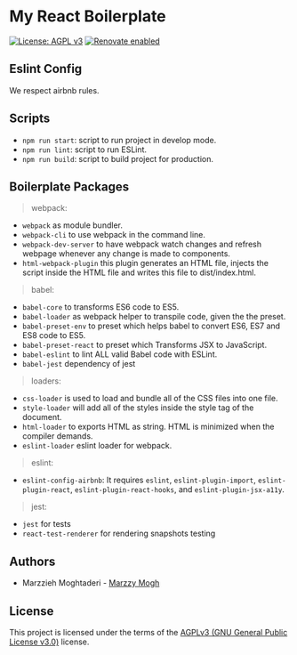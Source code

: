 #  My React Boilerplate
[![License: AGPL v3](https://img.shields.io/badge/license-GPL%20(%3E%3D%203)-blue.svg)](https://opensource.org/licenses/GPL-3.0)
[![Renovate enabled](https://img.shields.io/badge/renovate-enabled-brightgreen.svg)](https://renovatebot.com/)


## Eslint Config
We respect airbnb rules.

## Scripts
- `npm run start`: script to run project in develop mode. 
- `npm run lint`: script to run ESLint.
- `npm run build`: script to build project for production. 

## Boilerplate Packages
> webpack:
- `webpack` as module bundler.
- `webpack-cli` to use webpack in the command line.
- `webpack-dev-server` to have webpack watch changes and refresh webpage whenever any change is made to components.
- `html-webpack-plugin` this plugin generates an HTML file, injects the script inside the HTML file and writes this file to dist/index.html.
> babel:
- `babel-core` to transforms ES6 code to ES5.
- `babel-loader` as  webpack helper to transpile code, given the the preset.
- `babel-preset-env` to preset which helps babel to convert ES6, ES7 and ES8 code to ES5.
- `babel-preset-react` to preset which Transforms JSX to JavaScript.
- `babel-eslint` to lint ALL valid Babel code with ESLint. 
- `babel-jest` dependency of jest
> loaders:
- `css-loader` is used to load and bundle all of the CSS files into one file. 
- `style-loader` will add all of the styles inside the style tag of the document.
- `html-loader` to exports HTML as string. HTML is minimized when the compiler demands.
- `eslint-loader` eslint loader for webpack.
> eslint:
- `eslint-config-airbnb`: It requires `eslint`, `eslint-plugin-import`, `eslint-plugin-react`, `eslint-plugin-react-hooks`, and `eslint-plugin-jsx-a11y`.
> jest: 
- `jest` for tests
- `react-test-renderer` for rendering snapshots testing


## Authors

- Marzzieh Moghtaderi - [Marzzy Mogh](https://github.com/marzzy)


## License

This project is licensed under the terms of the 
[AGPLv3 (GNU General Public License v3.0)](./LICENSE.md) license.